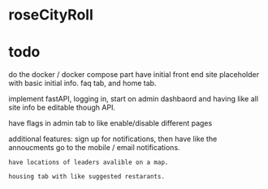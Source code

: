 # roseCityRoll

# todo
do the docker / docker compose part
have initial front end site placeholder with basic initial info.
faq tab, and home tab.

implement fastAPI, logging in, start on admin dashbaord and having like all site info be editable though API.




have flags in admin tab to like enable/disable different pages


additional features:
    sign up for notifications, then have like the annoucments go to the mobile / email notifications.

    have locations of leaders avalible on a map.

    housing tab with like suggested restarants.
